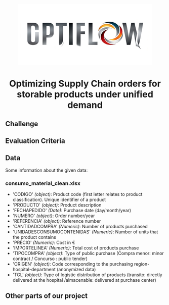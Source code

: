 <p align="center">
  <img width="425" height="193" src="project_dashboard/LogoOptiFlow.jpeg">
</p>

<h1 align="center">
    Optimizing Supply Chain orders for storable products under
unified demand <br>
</h1>


## Challenge




## Evaluation Criteria


## Data
Some information about the given data:

### consumo_material_clean.xlsx
- 'CODIGO' *(object)*: Product code (first letter relates to product classification). Unique identifier of a product
- 'PRODUCTO' *(object)*: Product description
- 'FECHAPEDIDO' *(Date)*: Purchase date (day/month/year) 
- 'NUMERO' *(object)*: Order number/year 
- 'REFERENCIA' *(object)*: Reference number
- 'CANTIDADCOMPRA' *(Numeric)*: Number of products purchased 
- 'UNIDADESCONSUMOCONTENIDAS' *(Numeric)*: Number of units that the product contains
- 'PRECIO' *(Numeric)*: Cost in €
- 'IMPORTELINEA' *(Numeric)*: Total cost of products purchase
- 'TIPOCOMPRA' *(object)*: Type of public purchase (Compra menor: minor contract / Concurso : public tender) 
- 'ORIGEN' *(object)*: Code corresponding to the purchasing region-hospital-department (anonymized data)
- 'TGL' *(object)*: Type of logistic distribution of products (transito: directly delivered at the hospital /almacenable: delivered at purchase center) 



## Other parts of our project